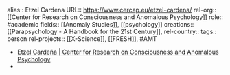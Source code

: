 alias:: Etzel Cardena
URL:: https://www.cercap.eu/etzel-cardena/
rel-org:: [[Center for Research on Consciousness and Anomalous Psychology]]
role:: #academic
fields:: [[Anomaly Studies]], [[psychology]]
creations:: [[Parapsychology - A Handbook for the 21st Century]],
rel-country::
tags:: person
rel-projects:: [[X-Science]], [[FRESH]], #AMT



- [Etzel Cardeña | Center for Research on Consciousness and Anomalous Psychology](https://www.cercap.eu/etzel-cardena/)
-

